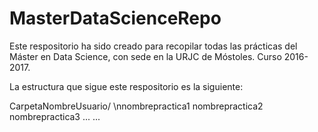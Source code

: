 # MasterDataScienceRepo
Este respositorio ha sido creado para recopilar todas las prácticas del Máster en Data Science, con sede en la URJC de Móstoles. Curso 2016-2017.

La estructura que sigue este respositorio es la siguiente:

CarpetaNombreUsuario/
  \nnombrepractica1
  nombrepractica2
  nombrepractica3
  ...
  ...
